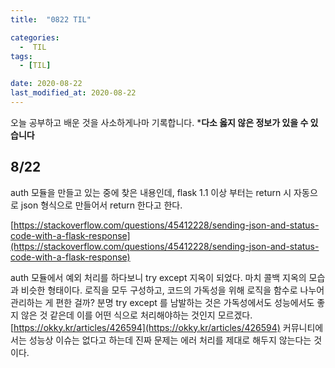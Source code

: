 ```yaml
---
title:  "0822 TIL" 

categories:
  -  TIL
tags:
  - [TIL]

date: 2020-08-22
last_modified_at: 2020-08-22
---
```


오늘 공부하고 배운 것을 사소하게나마 기록합니다. 
***다소 옳지 않은 정보가 있을 수 있습니다**

## 8/22

auth 모듈을 만들고 있는 중에 찾은 내용인데, flask 1.1 이상 부터는 return 시 자동으로 json 형식으로 만들어서 return 한다고 한다. 

[https://stackoverflow.com/questions/45412228/sending-json-and-status-code-with-a-flask-response](https://stackoverflow.com/questions/45412228/sending-json-and-status-code-with-a-flask-response)

auth 모듈에서 예외 처리를 하다보니 try except 지옥이 되었다. 마치 콜백 지옥의 모습과 비슷한 형태이다. 로직을 모두 구성하고, 코드의 가독성을 위해 로직을 함수로 나누어 관리하는 게 편한 걸까? 분명 try except 를 남발하는 것은 가독성에서도 성능에서도 좋지 않은 것 같은데 이를 어떤 식으로 처리해야하는 것인지 모르겠다. [https://okky.kr/articles/426594](https://okky.kr/articles/426594) 커뮤니티에서는 성능상 이슈는 없다고 하는데 진짜 문제는 에러 처리를 제대로 해두지 않는다는 것이다.
